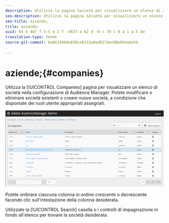 ```yaml
---
description: Utilizza la pagina Società per visualizzare un elenco di società nella configurazione di Audience Manager. Potete modificare o eliminare società esistenti o creare nuove società, a condizione che disponiate dei ruoli utente appropriati assegnati.
seo-description: Utilizza la pagina Società per visualizzare un elenco di società nella configurazione di Audience Manager. Potete modificare o eliminare società esistenti o creare nuove società, a condizione che disponiate dei ruoli utente appropriati assegnati.
seo-title: aziende;
title: aziende;
uuid: 64 b 467 f 4-5 e 2 f -4637-a 62 d -9 c 70 c 8 a 1 a 5 be
translation-type: tm+mt
source-git-commit: be661580da839ce6332a0ad827dec08e854abe54

---
```



# aziende;{#companies}

Utilizza la [!UICONTROL Companies] pagina per visualizzare un elenco di società nella configurazione di Audience Manager. Potete modificare o eliminare società esistenti o creare nuove società, a condizione che disponiate dei ruoli utente appropriati assegnati.

![](assets/companies.png)

Potete ordinare ciascuna colonna in ordine crescente o decrescente facendo clic sull'intestazione della colonna desiderata.

Utilizzate la [!UICONTROL Search] casella o i controlli di impaginazione in fondo all'elenco per trovare la società desiderata.
